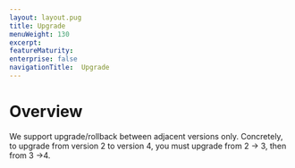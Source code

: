 ```yaml
---
layout: layout.pug
title: Upgrade
menuWeight: 130
excerpt:
featureMaturity:
enterprise: false
navigationTitle:  Upgrade
---
```


<!-- This source repo for this topic is https://github.com/dcos-commons/frameworks/elastic -->


# Overview
We support upgrade/rollback between adjacent versions only. Concretely, to upgrade from version 2 to version 4, you must upgrade from 2 -> 3, then from 3 ->4.


